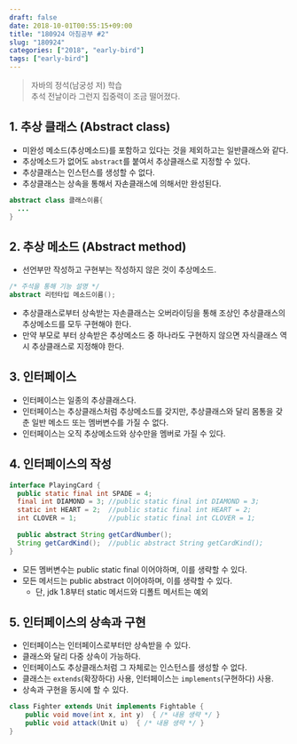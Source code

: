 ```yaml
---
draft: false
date: 2018-10-01T00:55:15+09:00
title: "180924 아침공부 #2"
slug: "180924"
categories: ["2018", "early-bird"]
tags: ["early-bird"]
---
```


>자바의 정석(남궁성 저) 학습  
>추석 전날이라 그런지 집중력이 조금 떨어졌다.  

## 1. 추상 클래스 (Abstract class)
- 미완성 메소드(추상메소드)를 포함하고 있다는 것을 제외하고는 일반클래스와 같다.
- 추상메소드가 없어도 `abstract`를 붙여서 추상클래스로 지정할 수 있다.
- 추상클래스는 인스턴스를 생성할 수 없다.
- 추상클래스는 상속을 통해서 자손클래스에 의해서만 완성된다.  
```java
abstract class 클래스이름{
  ...
}
```

## 2. 추상 메소드 (Abstract method)
- 선언부만 작성하고 구현부는 작성하지 않은 것이 추상메소드.
```java
/* 주석을 통해 기능 설명 */
abstract 리턴타입 메소드이름();
```
- 추상클래스로부터 상속받는 자손클래스는 오버라이딩을 통해 조상인 추상클래스의 추상메소드를 모두 구현해야 한다.
- 만약 부모로 부터 상속받은 추상메소드 중 하나라도 구현하지 않으면 자식클래스 역시 추상클래스로 지정해야 한다.

## 3. 인터페이스
- 인터페이스는 일종의 추상클래스다.
- 인터페이스는 추상클래스처럼 추상메소드를 갖지만, 추상클래스와 달리 몸통을 갖춘 일반 메소드 또는 멤버변수를 가질 수 없다.
- 인터페이스는 오직 추상메소드와 상수만을 멤버로 가질 수 있다.

## 4. 인터페이스의 작성
```java
interface PlayingCard {
  public static final int SPADE = 4;
  final int DIAMOND = 3; //public static final int DIAMOND = 3;
  static int HEART = 2;  //public static final int HEART = 2;
  int CLOVER = 1;        //public static final int CLOVER = 1;
  
  public abstract String getCardNumber();
  String getCardKind();  //public abstract String getCardKind();
}
```
- 모든 멤버변수는 public static final 이어야하며, 이를 생략할 수 있다.
- 모든 메서드는 public abstract 이어야하며, 이를 생략할 수 있다.
  - 단, jdk 1.8부터 static 메서드와 디폴트 메서트는 예외
  
## 5. 인터페이스의 상속과 구현
- 인터페이스는 인터페이스로부터만 상속받을 수 있다.
- 클래스와 달리 다중 상속이 가능하다.
- 인터페이스도 추상클래스처럼 그 자체로는 인스턴스를 생성할 수 없다.
- 클래스는 `extends`(확장하다) 사용, 인터페이스는 `implements`(구현하다) 사용.
- 상속과 구현을 동시에 할 수 있다.  

```java
class Fighter extends Unit implements Fightable {
    public void move(int x, int y)  { /* 내용 생략 */ }
    public void attack(Unit u)  { /* 내용 생략 */ }
}
```
